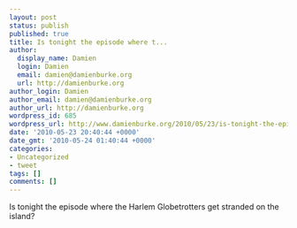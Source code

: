 ```yaml
---
layout: post
status: publish
published: true
title: Is tonight the episode where t...
author:
  display_name: Damien
  login: Damien
  email: damien@damienburke.org
  url: http://damienburke.org
author_login: Damien
author_email: damien@damienburke.org
author_url: http://damienburke.org
wordpress_id: 685
wordpress_url: http://www.damienburke.org/2010/05/23/is-tonight-the-episode-where-t/
date: '2010-05-23 20:40:44 +0000'
date_gmt: '2010-05-24 01:40:44 +0000'
categories:
- Uncategorized
- tweet
tags: []
comments: []
---
```

<p>Is tonight the episode where the Harlem Globetrotters get stranded on the island?</p>
